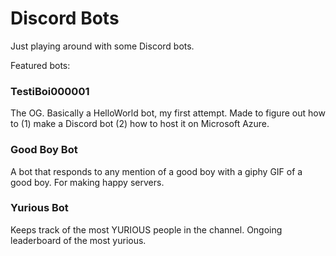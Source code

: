 # Discord Bots
Just playing around with some Discord bots.

Featured bots:

### TestiBoi000001
The OG.  Basically a HelloWorld bot, my first attempt.  Made to figure out how to (1) make a Discord bot (2) how to host it on Microsoft Azure.

### Good Boy Bot
A bot that responds to any mention of a good boy with a giphy GIF of a good boy.  For making happy servers.

### Yurious Bot
Keeps track of the most YURIOUS people in the channel.  Ongoing leaderboard of the most yurious.
